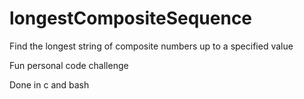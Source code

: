 # longestCompositeSequence
Find the longest string of composite numbers up to a specified value

Fun personal code challenge

Done in c and bash
